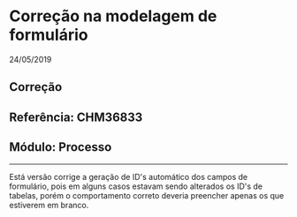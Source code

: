 # Correção na modelagem de formulário
24/05/2019
## Correção
## Referência: CHM36833
## Módulo: Processo
***

Está versão corrige a geração de ID's automático dos campos de formulário, pois em alguns casos estavam sendo alterados os ID's de tabelas, porém o comportamento correto deveria preencher apenas os que estiverem em branco.